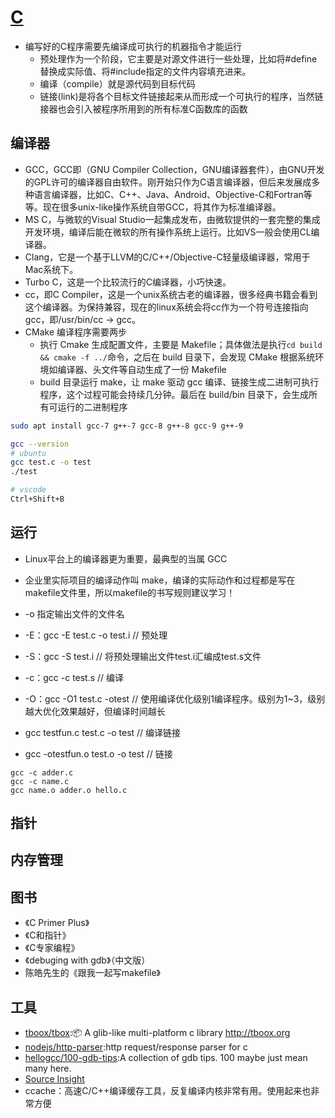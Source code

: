 # [C](link)

* 编写好的C程序需要先编译成可执行的机器指令才能运行
     - 预处理作为一个阶段，它主要是对源文件进行一些处理，比如将#define替换成实际值、将#include指定的文件内容填充进来。
     - 编译（compile）就是源代码到目标代码
     - 链接(link)是将各个目标文件链接起来从而形成一个可执行的程序，当然链接器也会引入被程序所用到的所有标准C函数库的函数

## 编译器

* GCC，GCC即（GNU Compiler Collection，GNU编译器套件），由GNU开发的GPL许可的编译器自由软件。刚开始只作为C语言编译器，但后来发展成多种语言编译器，比如C、C++、Java、Android、Objective-C和Fortran等等。现在很多unix-like操作系统自带GCC，将其作为标准编译器。
* MS C，与微软的Visual Studio一起集成发布，由微软提供的一套完整的集成开发环境，编译后能在微软的所有操作系统上运行。比如VS一般会使用CL编译器。
* Clang，它是一个基于LLVM的C/C++/Objective-C轻量级编译器，常用于Mac系统下。
* Turbo C，这是一个比较流行的C编译器，小巧快速。
* cc，即C Compiler，这是一个unix系统古老的编译器，很多经典书籍会看到这个编译器。为保持兼容，现在的linux系统会将cc作为一个符号连接指向gcc，即/usr/bin/cc -> gcc。
* CMake 编译程序需要两步
   - 执行 Cmake 生成配置文件，主要是 Makefile；具体做法是执行`cd build && cmake -f ../`命令，之后在 build 目录下，会发现 CMake 根据系统环境如编译器、头文件等自动生成了一份 Makefile
   - build 目录运行 make，让 make 驱动 gcc 编译、链接生成二进制可执行程序，这个过程可能会持续几分钟。最后在 build/bin 目录下，会生成所有可运行的二进制程序

```sh
sudo apt install gcc-7 g++-7 gcc-8 g++-8 gcc-9 g++-9

gcc --version
# ubuntu
gcc test.c -o test
./test

# vscode
Ctrl+Shift+B
```

## 运行

* Linux平台上的编译器更为重要，最典型的当属 GCC
* 企业里实际项目的编译动作叫 make，编译的实际动作和过程都是写在 makefile文件里，所以makefile的书写规则建议学习！

* -o 指定输出文件的文件名
* -E：gcc -E test.c -o test.i  // 预处理
* -S：gcc -S test.i  // 将预处理输出文件test.i汇编成test.s文件
* -c：gcc -c test.s  // 编译
* -O：gcc -O1 test.c -otest // 使用编译优化级别1编译程序。级别为1~3，级别越大优化效果越好，但编译时间越长
* gcc testfun.c test.c -o test // 编译链接
* gcc -otestfun.o test.o -o test // 链接

```
gcc -c adder.c
gcc -c name.c
gcc name.o adder.o hello.c
```

## 指针

## 内存管理

## 图书

* 《C Primer Plus》
* 《C和指针》
* 《C专家编程》
* 《debuging with gdb》（中文版）
* 陈皓先生的《跟我一起写makefile》

## 工具

* [tboox/tbox](https://github.com/tboox/tbox):📦 A glib-like multi-platform c library http://tboox.org
* [nodejs/http-parser](nodejs/http-parser):http request/response parser for c
* [hellogcc/100-gdb-tips](https://github.com/hellogcc/100-gdb-tips):A collection of gdb tips. 100 maybe just mean many here.
* [Source Insight](https://www.sourceinsight.com/)
* ccache：高速C/C++编译缓存工具，反复编译内核非常有用。使用起来也非常方便
